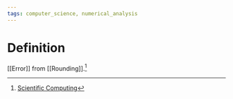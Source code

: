 ```yaml
---
tags: computer_science, numerical_analysis
---
```


# Definition

[[Error]] from [[Rounding]].[^1]

[^1]: [Scientific Computing](zotero://open-pdf/library/items/UQ4SGXEK?page=17)
